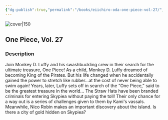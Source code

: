 ```yaml
---
{"dg-publish":true,"permalink":"/books/eiichiro-oda-one-piece-vol-27/","title":"\"One Piece, Vol. 27\"","tags":["manga","pirate","Fantasy"]}
---
```




![cover|150](http://books.google.com/books/content?id=DJ0OzQEACAAJ&printsec=frontcover&img=1&zoom=1&source=gbs_api)

## One Piece, Vol. 27

### Description

Join Monkey D. Luffy and his swashbuckling crew in their search for the ultimate treasure, One Piece! As a child, Monkey D. Luffy dreamed of becoming King of the Pirates. But his life changed when he accidentally gained the power to stretch like rubber…at the cost of never being able to swim again! Years, later, Luffy sets off in search of the “One Piece,” said to be the greatest treasure in the world... The Straw Hats have been branded criminals for entering Skypiea without paying the toll! Their only chance for a way out is a series of challenges given to them by Kami's vassals. Meanwhile, Nico Robin makes an important discovery about the island. Is there a city of gold hidden on Skypiea?
```